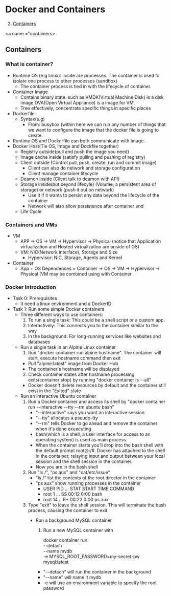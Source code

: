 <a name="menu"></a>
# Docker and Containers
2. [Containers](#containers)

<a name ="containers></a>
## Containers
### What is container?
* Runtime OS (e.g linux): inside are processes. The container is used to isolate one process to other processes (sandbox)
  * The container process is tied in with the lifecycle of container.
* Container Image
  * Contains binary state: such as VMDK(Virtual Machine Disk) is a disk image OVA(Open Virtual Appliance) is a image for VM.
  * Tree effectively, concentrate specific things in specific places
* Dockerfile
  * Syntax(e.g)
    * From: busybox (within here we can run any number of things that we want to configure the image that the docker file is going to create.
* Runtime OS and Dockerfile can both communicate with Image.
* Docker Host(Tie OS, Image and Dockfile together)
  * Registry outside(pull and push the image you need)
  * Image cache inside (satisfy pulling and pushing of registry)
  * Client outside (Control pull, push, create, run and commit image) 
    * Client can also do network and storage configuration
    * Client manage container lifecycle
  * Deamon inside (Client talk to deamon with API) 
  * Storage inside(but beyond lifecyle) (Volume, a persistent area of storage) or network (push it out on network)
    * Use it if it wants to persist any data beyond the lifecycle of the container
    * Network will also allow persistence after container end
  * Life Cycle 
### Containers and VMs
* VM
	* APP -> OS -> VM -> Hypervisor -> Physical (notice that Application virtualization and Hosted virtualization are onside of OS)
  * VM: NIC(Network interface), Storage and Size
	* Hypervisor: NIC, Storage, Agents and Kernel
* Container
  * App + OS Dependences = Container -> OS -> VM -> Hypervisor -> Physical (VM may be combined using with Container
### Docker Introduction
* Task 0: Prerequisites
  * It need a linux environment and a DockerID
* Task 1: Run some simple Docker containers
  * Three different ways to use containers:
    1. To run a single task: This could be a shell script or a custom app.
    2. Interactively: This connects you to the container similar to the way 
    3. In the background: For long-running services like websites and databases
  * Run a single task in an Alpine Linux container
    1. Run "docker container run alpine hostname". The container will start, execute hostname command then exit
      * Pull "alpine:latest" image from Docker Hub
      * The container's hostname will be displayed
    2. Check container states after hostname processing exits(container stop) by running "docker container ls --all"
      * Docker doesn't delete resources by default and the container still exist in the "Exited" state
  * Run an interactive Ubuntu container
	1. Run a Docker container and access its shell by "docker container run --interactive --tty --rm ubuntu bash"
		* "--interactive" says you want an interactive session
		* "--tty" allocates a pseudo-tty
		* "--rm" tells Docker to go ahead and remove the container when it's done exuecuting
		* bash(which is a shell, a user interface for access to an operating system) is used as main process
		* When the container starts you’ll drop into the bash shell with the default prompt root@<container id>:/#. Docker has attached to the shell in the container, relaying input and output between your local session and the shell session in the container.
		* Now you are in the bash shell
	2. Run "ls /", "ps aux" and "cat/etc/issue"
		* "ls /" list the contents of the root director in the container
		* "ps aux" show running processes in the container
			* USER PID ... STAT START TIME COMMAND
			* root 1 ... SS 00:12 0:00 bash
			* root 14 ...R+ 00:22 0:00 ps aux
	3. Type "exit" to leave the shell session. This will terminate the bash process, causing the container to exit
		* Run a background MySQL container
			1. Run a new MySQL container with		
									
				 docker container run \
				 --detach \
				 --name mydb \
				 -e MYSQL_ROOT_PASSWORD=my-secret-pw \
				 mysql:latest
			
			* "--detach" will run the container in the background
			* "--name" will name it mydb
			* -e will use an environment variable to specify the root password
			
